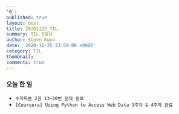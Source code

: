 ```yaml
---
'0': 
published: true
layout: post
title: 20201125_TIL
summary: TIL 5일차
author: Steve Kwon
date: '2020-11-25 23:59:00 +0900'
category: TIL
thumbnail: 
comments: true
---
```

### 오늘 한 일

- `수학독본 2권 13~20번 문제 완료`
- `[Coursera] Using Python to Access Web Data 3주차 & 4주차 완료`


